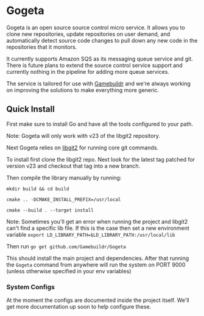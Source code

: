 # Gogeta
Gogeta is an open source source control micro service. It allows you to clone new repositories, update repositories on user demand, and automatically detect source code changes to pull down any new code in the repositories that it monitors.

It currently supports Amazon SQS as its messaging queue service and git. There is future plans to extend the source control service support and currently nothing in the pipeline for adding more queue services.

The service is tailored for use with [Gamebuildr](http://www.gambuildr.io) and we're always working on improving the solutions to make everything more generic.

## Quick Install

First make sure to install Go and have all the tools configured to your path.

Note: Gogeta will only work with v23 of the libgit2 repository.

Next Gogeta relies on [libgit2](https://libgit2.github.com) for running core git commands.

To install first clone the libgit2 repo. Next look for the latest tag patched for version v23 and checkout that tag into a new branch.

Then compile the library manually by running:

```
mkdir build && cd build
```
```
cmake .. -DCMAKE_INSTALL_PREFIX=/usr/local
```
```
cmake --build . --target install
```

Note: Sometimes you'll get an error when running the project and libgit2 can't find a specific lib file. If this is the case then set a new environment variable ```export LD_LIBRARY_PATH=$LD_LIBRARY_PATH:/usr/local/lib```

Then run ```go get github.com/Gamebuildr/Gogeta```

This should install the main project and dependencies. After that running the ```Gogeta``` command from anywhere will run the system on PORT 9000 (unless otherwise specified in your env variables)

### System Configs

At the moment the configs are documented inside the project itself. We'll get more documentation up soon to help configure these.
